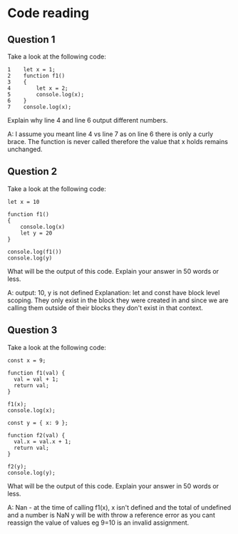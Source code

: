 # Code reading

## Question 1

Take a look at the following code:

```
1    let x = 1;
2    function f1()
3    {
4        let x = 2;
5        console.log(x);
6    }
7    console.log(x);
```

Explain why line 4 and line 6 output different numbers.

A: I assume you meant line 4 vs line 7 as on line 6 there is only a curly brace.
The function is never called therefore the value that x holds remains unchanged.

## Question 2

Take a look at the following code:

```
let x = 10

function f1()
{
    console.log(x)
    let y = 20
}

console.log(f1())
console.log(y)
```

What will be the output of this code. Explain your answer in 50 words or less.

A: output: 10, y is not defined
Explanation: let and const have block level scoping. They only exist in the block they were created in and since we are calling them outside of their blocks they don't exist in that context.

## Question 3

Take a look at the following code:

```
const x = 9;

function f1(val) {
  val = val + 1;
  return val;
}

f1(x);
console.log(x);

const y = { x: 9 };

function f2(val) {
  val.x = val.x + 1;
  return val;
}

f2(y);
console.log(y);
```

What will be the output of this code. Explain your answer in 50 words or less.

A: Nan - at the time of calling f1(x), x isn't defined and the total of undefined and a number is NaN
y will be with throw a reference error as you cant reassign the value of values eg 9=10 is an invalid assignment.

